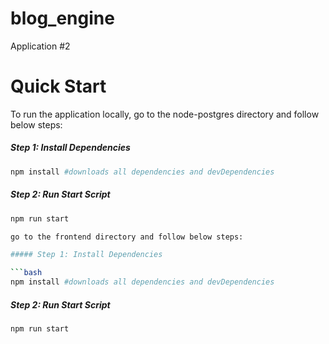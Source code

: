 # blog_engine
Application #2

# Quick Start
To run the application locally, go to the node-postgres directory and follow below steps: 
##### Step 1: Install Dependencies

```bash
npm install #downloads all dependencies and devDependencies
```

##### Step 2: Run Start Script
```bash
npm run start

go to the frontend directory and follow below steps:

##### Step 1: Install Dependencies

```bash
npm install #downloads all dependencies and devDependencies
```

##### Step 2: Run Start Script
```bash
npm run start
